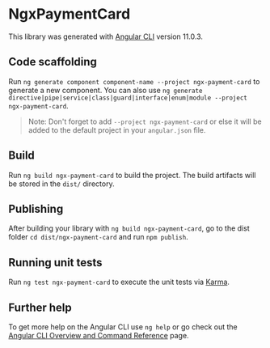 # NgxPaymentCard

This library was generated with [Angular CLI](https://github.com/angular/angular-cli) version 11.0.3.

## Code scaffolding

Run `ng generate component component-name --project ngx-payment-card` to generate a new component. You can also use `ng generate directive|pipe|service|class|guard|interface|enum|module --project ngx-payment-card`.
> Note: Don't forget to add `--project ngx-payment-card` or else it will be added to the default project in your `angular.json` file. 

## Build

Run `ng build ngx-payment-card` to build the project. The build artifacts will be stored in the `dist/` directory.

## Publishing

After building your library with `ng build ngx-payment-card`, go to the dist folder `cd dist/ngx-payment-card` and run `npm publish`.

## Running unit tests

Run `ng test ngx-payment-card` to execute the unit tests via [Karma](https://karma-runner.github.io).

## Further help

To get more help on the Angular CLI use `ng help` or go check out the [Angular CLI Overview and Command Reference](https://angular.io/cli) page.
